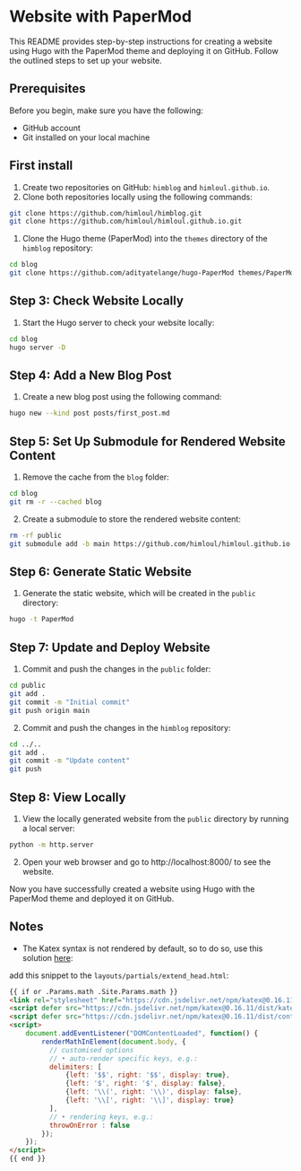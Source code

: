 # Website with PaperMod

This README provides step-by-step instructions for creating a website using Hugo with the PaperMod theme and deploying it on GitHub. Follow the outlined steps to set up your website.

## Prerequisites
Before you begin, make sure you have the following:

- GitHub account
- Git installed on your local machine

## First install
1. Create two repositories on GitHub: `himblog` and `himloul.github.io`.
2. Clone both repositories locally using the following commands:

```bash
git clone https://github.com/himloul/himblog.git
git clone https://github.com/himloul/himloul.github.io.git
```

1. Clone the Hugo theme (PaperMod) into the `themes` directory of the `himblog` repository:

```bash
cd blog
git clone https://github.com/adityatelange/hugo-PaperMod themes/PaperMod --depth=1
```

## Step 3: Check Website Locally
1. Start the Hugo server to check your website locally:
```bash
cd blog
hugo server -D
```

## Step 4: Add a New Blog Post
1. Create a new blog post using the following command:

```bash
hugo new --kind post posts/first_post.md
```

## Step 5: Set Up Submodule for Rendered Website Content
1. Remove the cache from the `blog` folder:

```bash
cd blog
git rm -r --cached blog
```

2. Create a submodule to store the rendered website content:

```bash
rm -rf public
git submodule add -b main https://github.com/himloul/himloul.github.io.git public
```

## Step 6: Generate Static Website
1. Generate the static website, which will be created in the `public` directory:
```bash
hugo -t PaperMod
```

## Step 7: Update and Deploy Website
1. Commit and push the changes in the `public` folder:
```bash
cd public
git add .
git commit -m "Initial commit"
git push origin main
```
2. Commit and push the changes in the `himblog` repository:
```bash
cd ../..
git add .
git commit -m "Update content"
git push
```

## Step 8: View Locally
1. View the locally generated website from the `public` directory by running a local server:
```bash
python -m http.server
```
2. Open your web browser and go to http://localhost:8000/ to see the website.

Now you have successfully created a website using Hugo with the PaperMod theme and deployed it on GitHub.

## Notes

- The Katex syntax is not rendered by default, so to do so, use this solution [here](https://github.com/adityatelange/hugo-PaperMod/issues/236#issuecomment-778936434): 

add this snippet to the `layouts/partials/extend_head.html`:

```html
{{ if or .Params.math .Site.Params.math }}
<link rel="stylesheet" href="https://cdn.jsdelivr.net/npm/katex@0.16.11/dist/katex.min.css" integrity="sha384-nB0miv6/jRmo5UMMR1wu3Gz6NLsoTkbqJghGIsx//Rlm+ZU03BU6SQNC66uf4l5+" crossorigin="anonymous">
<script defer src="https://cdn.jsdelivr.net/npm/katex@0.16.11/dist/katex.min.js" integrity="sha384-7zkQWkzuo3B5mTepMUcHkMB5jZaolc2xDwL6VFqjFALcbeS9Ggm/Yr2r3Dy4lfFg" crossorigin="anonymous"></script>
<script defer src="https://cdn.jsdelivr.net/npm/katex@0.16.11/dist/contrib/auto-render.min.js" integrity="sha384-43gviWU0YVjaDtb/GhzOouOXtZMP/7XUzwPTstBeZFe/+rCMvRwr4yROQP43s0Xk" crossorigin="anonymous"></script>
<script>
    document.addEventListener("DOMContentLoaded", function() {
        renderMathInElement(document.body, {
          // customised options
          // • auto-render specific keys, e.g.:
          delimiters: [
              {left: '$$', right: '$$', display: true},
              {left: '$', right: '$', display: false},
              {left: '\\(', right: '\\)', display: false},
              {left: '\\[', right: '\\]', display: true}
          ],
          // • rendering keys, e.g.:
          throwOnError : false
        });
    });
</script>
{{ end }}
```